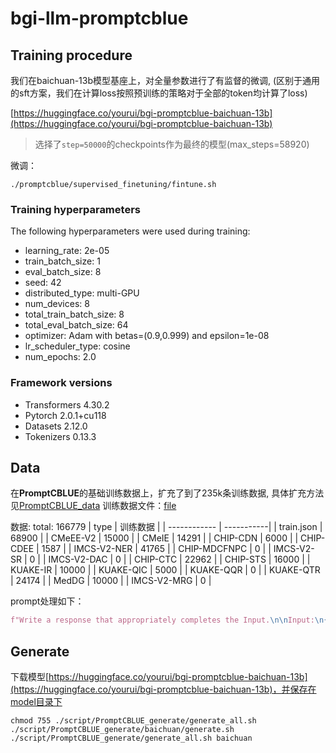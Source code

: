 # bgi-llm-promptcblue

## Training procedure
我们在baichuan-13b模型基座上，对全量参数进行了有监督的微调, (区别于通用的sft方案，我们在计算loss按照预训练的策略对于全部的token均计算了loss)

[https://huggingface.co/yourui/bgi-promptcblue-baichuan-13b](https://huggingface.co/yourui/bgi-promptcblue-baichuan-13b)
> 选择了`step=50000`的checkpoints作为最终的模型(max_steps=58920)

微调：
```shell
./promptcblue/supervised_finetuning/fintune.sh
```
### Training hyperparameters

The following hyperparameters were used during training:

- learning_rate: 2e-05
- train_batch_size: 1
- eval_batch_size: 8
- seed: 42
- distributed_type: multi-GPU
- num_devices: 8
- total_train_batch_size: 8
- total_eval_batch_size: 64
- optimizer: Adam with betas=(0.9,0.999) and epsilon=1e-08
- lr_scheduler_type: cosine
- num_epochs: 2.0

### Framework versions

- Transformers 4.30.2
- Pytorch 2.0.1+cu118
- Datasets 2.12.0
- Tokenizers 0.13.3

## Data
在**PromptCBLUE**的基础训练数据上，扩充了到了235k条训练数据, 具体扩充方法见[PromptCBLUE_data](script/PromptCBLUE_data/README.md)
训练数据文件：[file](data/PromptCBLUE.zip)

数据: total: 166779
| type         | 训练数据    |
| ------------ | -----------|
| train.json   |  68900     |
| CMeEE-V2     |  15000     |
| CMeIE        |  14291     |
| CHIP-CDN     |  6000      |
| CHIP-CDEE    |  1587      |
| IMCS-V2-NER  |  41765     |
| CHIP-MDCFNPC |  0         |
| IMCS-V2-SR   |  0         |
| IMCS-V2-DAC  |  0         |
| CHIP-CTC     |  22962     |
| CHIP-STS     |  16000     |
| KUAKE-IR     |  10000     |
| KUAKE-QIC    |  5000      |
| KUAKE-QQR    |  0         |
| KUAKE-QTR    |  24174     |
| MedDG        |  10000     |
| IMCS-V2-MRG  |  0         |

prompt处理如下：

```python
f"Write a response that appropriately completes the Input.\n\nInput:\n{input}\n\nResponse:\n{target}{LLAMA_EOS_TOKEN}"
```

## Generate
下载模型[https://huggingface.co/yourui/bgi-promptcblue-baichuan-13b](https://huggingface.co/yourui/bgi-promptcblue-baichuan-13b)，并保存在model目录下

```shell
chmod 755 ./script/PromptCBLUE_generate/generate_all.sh ./script/PromptCBLUE_generate/baichuan/generate.sh
./script/PromptCBLUE_generate/generate_all.sh baichuan
```